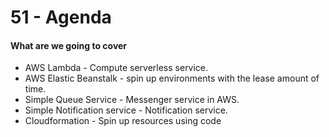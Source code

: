# 51 - Agenda

#### What are we going to cover

* AWS Lambda - Compute serverless service.
* AWS Elastic Beanstalk - spin up environments with the lease amount of time.
* Simple Queue Service - Messenger service in AWS.
* Simple Notification service - Notification service.
* Cloudformation - Spin up resources using code



#### 



